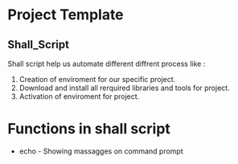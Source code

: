 # Project Template

## Shall_Script 
Shall script help us automate different diffrent process like :
1. Creation of enviroment for our specific project.
2. Download and install all rerquired libraries and tools for project.
3. Activation of enviroment for project.
# Functions in shall script
- echo - Showing massagges on command prompt 
